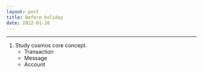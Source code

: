 ```yaml
---
layout: post
title: Before holiday
date: 2022-01-28
---
```


***

1. Study cosmos core concept.
    * Transaction
    * Message
    * Account
